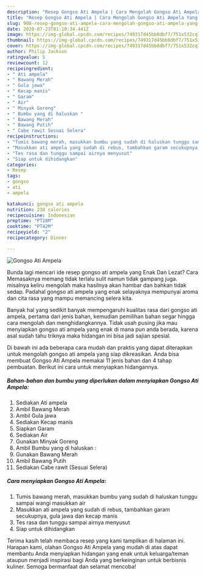 ```yaml
---
description: "Resep Gongso Ati Ampela | Cara Mengolah Gongso Ati Ampela Yang Enak Dan Lezat"
title: "Resep Gongso Ati Ampela | Cara Mengolah Gongso Ati Ampela Yang Enak Dan Lezat"
slug: 908-resep-gongso-ati-ampela-cara-mengolah-gongso-ati-ampela-yang-enak-dan-lezat
date: 2020-07-23T01:10:34.441Z
image: https://img-global.cpcdn.com/recipes/749317d45bb8dbf7/751x532cq70/gongso-ati-ampela-foto-resep-utama.jpg
thumbnail: https://img-global.cpcdn.com/recipes/749317d45bb8dbf7/751x532cq70/gongso-ati-ampela-foto-resep-utama.jpg
cover: https://img-global.cpcdn.com/recipes/749317d45bb8dbf7/751x532cq70/gongso-ati-ampela-foto-resep-utama.jpg
author: Philip Jackson
ratingvalue: 5
reviewcount: 12
recipeingredient:
- " Ati ampela"
- " Bawang Merah"
- " Gula jawa"
- " Kecap manis"
- " Garam"
- " Air"
- " Minyak Goreng"
- " Bumbu yang di haluskan "
- " Bawang Merah"
- " Bawang Putih"
- " Cabe rawit Sesuai Selera"
recipeinstructions:
- "Tumis bawang merah, masukkan bumbu yang sudah di haluskan tunggu sampai wangi masukkan air"
- "Masukkan ati ampela yang sudah di rebus, tambahkan garam secukupnya, gula jawa dan kecap manis"
- "Tes rasa dan tunggu sampai airnya menyusut"
- "Siap untuk dihidangkan"
categories:
- Resep
tags:
- gongso
- ati
- ampela

katakunci: gongso ati ampela 
nutrition: 238 calories
recipecuisine: Indonesian
preptime: "PT28M"
cooktime: "PT42M"
recipeyield: "2"
recipecategory: Dinner

---
```



![Gongso Ati Ampela](https://img-global.cpcdn.com/recipes/749317d45bb8dbf7/751x532cq70/gongso-ati-ampela-foto-resep-utama.jpg)

Bunda lagi mencari ide resep gongso ati ampela yang Enak Dan Lezat? Cara Memasaknya memang tidak terlalu sulit namun tidak gampang juga. misalnya keliru mengolah maka hasilnya akan hambar dan bahkan tidak sedap. Padahal gongso ati ampela yang enak selayaknya mempunyai aroma dan cita rasa yang mampu memancing selera kita.



Banyak hal yang sedikit banyak mempengaruhi kualitas rasa dari gongso ati ampela, pertama dari jenis bahan, kemudian pemilihan bahan segar hingga cara mengolah dan menghidangkannya. Tidak usah pusing jika mau menyiapkan gongso ati ampela yang enak di mana pun anda berada, karena asal sudah tahu triknya maka hidangan ini bisa jadi sajian spesial.


Di bawah ini ada beberapa cara mudah dan praktis yang dapat diterapkan untuk mengolah gongso ati ampela yang siap dikreasikan. Anda bisa membuat Gongso Ati Ampela memakai 11 jenis bahan dan 4 tahap pembuatan. Berikut ini cara untuk menyiapkan hidangannya.

<!--inarticleads1-->

##### Bahan-bahan dan bumbu yang diperlukan dalam menyiapkan Gongso Ati Ampela:

1. Sediakan  Ati ampela
1. Ambil  Bawang Merah
1. Ambil  Gula jawa
1. Sediakan  Kecap manis
1. Siapkan  Garam
1. Sediakan  Air
1. Gunakan  Minyak Goreng
1. Ambil  Bumbu yang di haluskan :
1. Gunakan  Bawang Merah
1. Ambil  Bawang Putih
1. Sediakan  Cabe rawit (Sesuai Selera)




<!--inarticleads2-->

##### Cara menyiapkan Gongso Ati Ampela:

1. Tumis bawang merah, masukkan bumbu yang sudah di haluskan tunggu sampai wangi masukkan air
1. Masukkan ati ampela yang sudah di rebus, tambahkan garam secukupnya, gula jawa dan kecap manis
1. Tes rasa dan tunggu sampai airnya menyusut
1. Siap untuk dihidangkan




Terima kasih telah membaca resep yang kami tampilkan di halaman ini. Harapan kami, olahan Gongso Ati Ampela yang mudah di atas dapat membantu Anda menyiapkan hidangan yang enak untuk keluarga/teman ataupun menjadi inspirasi bagi Anda yang berkeinginan untuk berbisnis kuliner. Semoga bermanfaat dan selamat mencoba!

